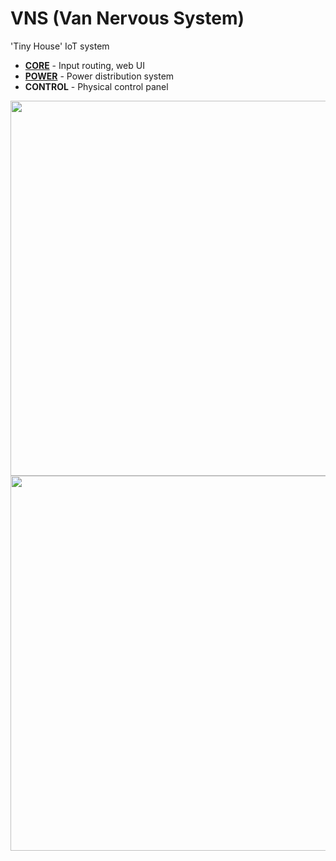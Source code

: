 # VNS (Van Nervous System)

'Tiny House' IoT system

- [__CORE__](https://github.com/kormyen/VNS/tree/master/CORE) - Input routing, web UI
- [__POWER__](https://github.com/kormyen/VNS/tree/master/POWER) - Power distribution system
- __CONTROL__ - Physical control panel

<img src='https://raw.githubusercontent.com/kormyen/VNS/master/000.jpg' width="600"/>
<img src='https://raw.githubusercontent.com/kormyen/VNS/master/001.jpg' width="600"/>